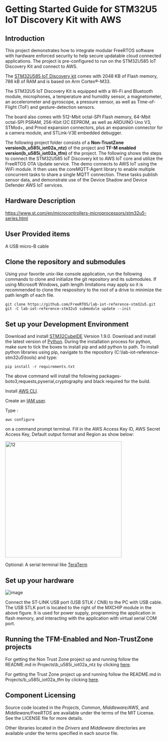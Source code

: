 # Getting Started Guide for STM32U5 IoT Discovery Kit with AWS

## Introduction

This project demonstrates how to integrate modular FreeRTOS software with hardware enforced security to help secure updatable cloud connected applications. The project is pre-configured to run on the STM32U585 IoT Discovery Kit and connect to AWS.

The [STM32U585 IoT Discovery kit](https://www.st.com/en/evaluation-tools/b-u585i-iot02a.html) comes with 2048 KB of Flash memory, 786 kB of RAM and is based on Arm Cortex®-M33.

The STM32U5 IoT Discovery Kit is equipped with a Wi-Fi and Bluetooth module, microphones, a temperature and humidity sensor, a magnetometer, an accelerometer and gyroscope, a pressure sensor, as well as Time-of-Flight (ToF) and gesture-detection sensors.

The board also comes with 512-Mbit octal-SPI Flash memory, 64-Mbit octal-SPI PSRAM, 256-Kbit I2C EEPROM, as well as ARDUINO Uno V3, STMod+, and Pmod expansion connectors, plus an expansion connector for a camera module, and STLink-V3E embedded debugger.

The following project folder consists of a **Non-TrustZone version(b_u585i_iot02a_ntz)** of the project and **TF-M enabled version(b_u585i_iot02a_tfm)** of the project. The following shows the steps to connect the STM32U585 IoT Discovery kit to AWS IoT core and utilize the FreeRTOS OTA Update service. The demo connects to AWS IoT using the WiFi module. It then uses the coreMQTT-Agent library to enable multiple concurrent tasks to share a single MQTT connection. These tasks publish sensor data, and demonstrate use of the Device Shadow and Device Defender AWS IoT services.

## Hardware Description

https://www.st.com/en/microcontrollers-microprocessors/stm32u5-series.html

##  User Provided items

A USB micro-B cable

## Clone the repository and submodules

Using your favorite unix-like console application, run the following commands to clone and initialize the git repository and its submodules.
 If using Microsoft Windows, path length limitations may apply so it is recommended to clone the respository to the root of a drive to minimize the path length of each file.

```
git clone https://github.com/FreeRTOS/lab-iot-reference-stm32u5.git
git -C lab-iot-reference-stm32u5 submodule update --init
```

## Set up your Development Environment

Download and install [STM32CubeIDE](https://www.st.com/en/development-tools/stm32cubeide.html#get-software) Version 1.9.0.
Download and install the latest version of [Python](https://www.python.org/downloads/).
During the installation process for python, make sure to tick the boxes to install pip and add python to path.
To install python libraries using pip, navigate to the repository (C:\lab-iot-reference-stm32u5\tools) and type:

```
pip install -r requirements.txt
```
The above command will install the following packages-boto3,requests,pyserial,cryptography and black required for the build.

Install [AWS CLI](https://docs.aws.amazon.com/cli/latest/userguide/getting-started-install.html).

Create an [IAM user](https://docs.aws.amazon.com/IAM/latest/UserGuide/id_users_create.html).

Type :

```
aws configure
```
on a command prompt terminal. Fill in the AWS Access Key ID, AWS Secret Access Key, Default output format and Region as show below:

 <img width="371" alt="12" src="https://user-images.githubusercontent.com/44592967/153652474-eaa0f45e-654f-4eb0-986e-edce6d1af53f.PNG">

Optional: A serial terminal like [TeraTerm](https://osdn.net/projects/ttssh2/releases/)

## Set up your hardware

![image](https://user-images.githubusercontent.com/44592967/162077566-531f1bf3-d974-44ef-9409-06df1615cfd0.png)

Connect the ST-LINK USB port (USB STLK / CN8) to the PC with USB cable.  The USB STLK port is located to the right of the MXCHIP module in the above figure. It is used for power supply, programming the application in flash memory, and interacting with the application with virtual serial COM port.

## Running the TFM-Enabled and Non-TrustZone projects

For getting the Non Trust Zone project up and running follow the README.md in
Projects\b_u585i_iot02a_ntz by clicking [here](Projects/b_u585i_iot02a_ntz/Readme.md).

For getting the Trust Zone project up and running follow the README.md in
Projects/b_u585i_iot02a_tfm by clicking [here](Projects/b_u585i_iot02a_tfm/Readme.md).

## Component Licensing

Source code located in the *Projects*, *Common*, *Middleware/AWS*, and *Middleware/FreeRTOS* are available under the terms of the MIT License. See the LICENSE file for more details.

Other libraries located in the *Drivers* and *Middleware* directories are available under the terms specified in each source file.
